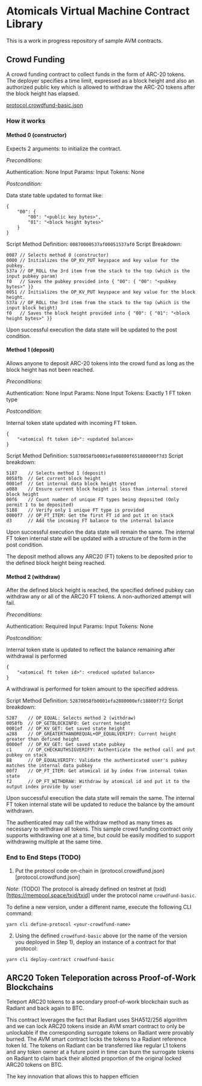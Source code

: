 # Atomicals Virtual Machine Contract Library

This is a work in progress repository of sample AVM contracts.

## Crowd Funding

A crowd funding contract to collect funds in the form of ARC-20 tokens. The deployer specifies a time limit, expressed as a block height and also an authorized public key which is allowed to withdraw the ARC-2O tokens after the block height has elapsed.

[protocol.crowdfund-basic.json](protocol.crowdfund-basic.json)

### How it works

#### Method 0 (constructor)

Expects 2 arguments: <pubkey> <blockheight> to initialize the contract.

*Preconditions:*

Authentication: None
Input Params: <pubkey> <blockheight>
Input Tokens: None

*Postcondition:*

Data state table updated to format like:

```
{
    "00": { 
        "00": "<public key bytes>",
        "01": "<block height bytes>"
    }
}
```
Script Method Definition:  `00870000537af00051537af0`
Script Breakdown:

```
0087 // Selects method 0 (constructor)
0000 // Initializes the OP_KV_PUT keyspace and key value for the pubkey. 
537a // OP_ROLL the 3rd item from the stack to the top (which is the input pubkey param)
f0   // Saves the pubkey provided into { "00": { "00": "<pubkey bytes>" }}
0051 // Initializes the OP_KV_PUT keyspace and key value for the block height.
537a // OP_ROLL the 3rd item from the stack to the top (which is the input block height)
f0   // Saves the block height provided into { "00": { "01": "<block height bytes>" }}
```

Upon successful execution the data state will be updated to the post condition.


#### Method 1 (deposit)

Allows anyone to deposit ARC-20 tokens into the crowd fund as long as the block height has not been reached.

*Preconditions:*

Authentication: None
Input Params: None
Input Tokens: Exactly 1 FT token type

*Postcondition:*

Internal token state updated with incoming FT token.

```
{
    "<atomical ft token id>": <updated balance>
}
```

Script Method Definition:  `51870058fb0001efa08800f651880000f7d3`
Script breakdown:

```
5187    // Selects method 1 (deposit)
0058fb  // Get current block height
0001ef  // Get internal data block height stored
a088    // Ensure current block height is less than internal stored block height
00f6    // Count number of unique FT types being deposited (Only permit 1 to be deposited)
5188    // Verify only 1 unique FT type is provided
0000f7  // OP_FT_ITEM: Get the first FT id and put it on stack
d3      // Add the incoming FT balance to the internal balance
```
 
Upon successful execution the data state will remain the same. The internal FT token 
internal state will be updated with a structure of the form in the post condition.

The deposit method allows any ARC20 (FT) tokens to be deposited prior to the defined block height being reached.

#### Method 2 (withdraw)

After the defined block height is reached, the specified defined pubkey can withdraw any or all of the ARC20 FT tokens. A non-authorized attempt will fail.

*Preconditions:*

Authentication: Required
Input Params: <token id index to withdraw> <amount to withdraw> <output index to withdraw to>
Input Tokens: None

*Postcondition:*

Internal token state is updated to reflect the balance remaining after withdrawal is performed

```
{
    "<atomical ft token id>": <reduced updated balance>
}
```

A withdrawal is performed for token amount to the specified address.

Script Method Definition:  `52870058fb0001efa2880000efc18800f7f2`
Script breakdown:

```
5287    // OP_EQUAL: Selects method 2 (withdraw)
0058fb  // OP_GETBLOCKINFO: Get current height
0001ef  // OP_KV_GET: Get saved state height
a288    // OP_GREATERTHANOREQUAL+OP_EQUALVERIFY: Current height greater than defined height
0000ef  // OP_KV_GET: Get saved state pubkey
c1      // OP_CHECKAUTHSIGVERIFY: Authenticate the method call and put pubkey on stack
88      // OP_EQUALVERIFY: Validate the authenticated user's pubkey matches the internal data pubkey
00f7    // OP_FT_ITEM: Get atomical id by index from internal token state
f2      // OP_FT_WITHDRAW: Withdraw by atomical id and put it to the output index provide by user
```
 
Upon successful execution the data state will remain the same. The internal FT token 
internal state will be updated to reduce the balance by the amount withdrawn.

The authenticated may call the withdraw method as many times as necessary to withdraw all tokens.
This sample crowd funding contract only supports withdrawing one at a time, but could be easily modified
to support withdrawing multiple at the same time.

### End to End Steps (TODO)

1. Put the protocol code on-chain in (protocol.crowdfund.json)[protocol.crowdfund.json] 

*Note*: (TODO) The protocol is already defined on testnet at (txid)[https://mempool.space/txid/txid] under the protocol name `crowdfund-basic`.

To define a new version, under a different name, execute the following CLI command:

```
yarn cli define-protocol <your-crowdfund-name>
```

2. Using the defined `crowdfund-basic` above (or the name of the version you deployed in Step 1), deploy an instance of a contract for that protocol:

```
yarn cli deploy-contract crowdfund-basic
```

## ARC20 Token Teleporation across Proof-of-Work Blockchains

Teleport ARC20 tokens to a secondary proof-of-work blockchain such as Radiant and back again to BTC.

This contract leverages the fact that Radiant uses SHA512/256 algorithm and we can lock ARC20 tokens inside
an AVM smart contract to only be unlockable if the corresponding surrogate tokens on Radiant were provably 
burned. The AVM smart contract locks the tokens to a Radiant reference token Id. The tokens on Radiant can
be transferred like regular L1 tokens and any token owner at a future point in time can burn the surrogate tokens on Radiant
to claim back their allotted proportion of the original locked ARC20 tokens on BTC.

The key innovation that allows this to happen efficien
 
